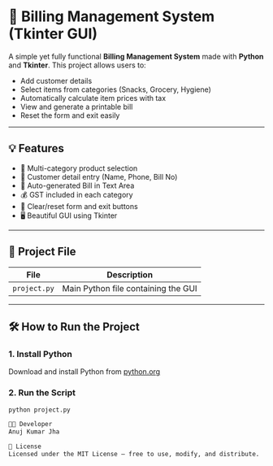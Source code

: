 # 🧾 Billing Management System (Tkinter GUI)

A simple yet fully functional **Billing Management System** made with **Python** and **Tkinter**. This project allows users to:
- Add customer details
- Select items from categories (Snacks, Grocery, Hygiene)
- Automatically calculate item prices with tax
- View and generate a printable bill
- Reset the form and exit easily

---

## 💡 Features

- 🛒 Multi-category product selection
- 👤 Customer detail entry (Name, Phone, Bill No)
- 🧾 Auto-generated Bill in Text Area
- 💰 GST included in each category
- 🔄 Clear/reset form and exit buttons
- 🖥️ Beautiful GUI using Tkinter

---

## 📂 Project File

| File         | Description                            |
|--------------|----------------------------------------|
| `project.py` | Main Python file containing the GUI    |

---

## 🛠️ How to Run the Project

### 1. Install Python

Download and install Python from [python.org](https://www.python.org/downloads/)

### 2. Run the Script

```bash
python project.py

🧑‍💻 Developer
Anuj Kumar Jha

📄 License
Licensed under the MIT License — free to use, modify, and distribute.
